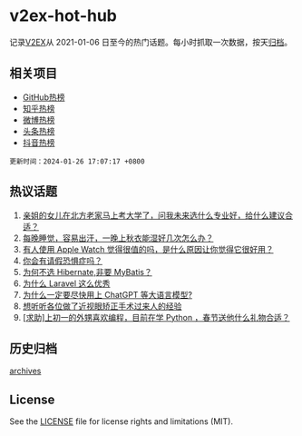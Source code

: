 # v2ex-hot-hub

 记录[V2EX](https://www.v2ex.com/)从 2021-01-06 日至今的热门话题。每小时抓取一次数据，按天[归档](archives)。
 
 ## 相关项目

- [GitHub热榜](https://github.com/snaildev/github-hot-hub)
- [知乎热榜](https://github.com/snaildev/zhihu-hot-hub)
- [微博热榜](https://github.com/snaildev/weibo-hot-hub)
- [头条热榜](https://github.com/snaildev/toutiao-hot-hub)
- [抖音热榜](https://github.com/snaildev/douyin-hot-hub)


 `更新时间：2024-01-26 17:07:17 +0800`

## 热议话题

1. [亲姐的女儿在北方老家马上考大学了，问我未来选什么专业好，给什么建议合适？](https://www.v2ex.com/t/1011683)
1. [每晚睡觉，容易出汗，一晚上秋衣能湿好几次怎么办？](https://www.v2ex.com/t/1011636)
1. [有人使用 Apple Watch 觉得很值的吗，是什么原因让你觉得它很好用？](https://www.v2ex.com/t/1011559)
1. [你会有请假恐惧症吗？](https://www.v2ex.com/t/1011716)
1. [为何不选 Hibernate,非要 MyBatis？](https://www.v2ex.com/t/1011737)
1. [为什么 Laravel 这么优秀](https://www.v2ex.com/t/1011696)
1. [为什么一定要尽快用上 ChatGPT 等大语言模型?](https://www.v2ex.com/t/1011694)
1. [想听听各位做了近视眼矫正手术过来人的经验](https://www.v2ex.com/t/1011642)
1. [[求助]上初一的外甥喜欢编程，目前在学 Python ，春节送他什么礼物合适？](https://www.v2ex.com/t/1011670)

## 历史归档

[archives](archives)

## License

See the [LICENSE](LICENSE) file for license rights and limitations (MIT).
